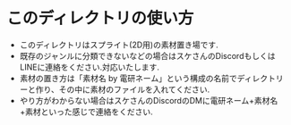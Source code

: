 # このディレクトリの使い方
- このディレクトリはスプライト(2D用)の素材置き場です.
- 既存のジャンルに分類できないなどの場合はスケさんのDiscordもしくはLINEに連絡をください.対応いたします.
- 素材の置き方は「素材名 by 電研ネーム」という構成の名前でディレクトリーと作り、その中に素材のファイルを入れてください.
- やり方がわからない場合はスケさんのDiscordのDMに電研ネーム+素材名+素材といった感じで連絡をください.
